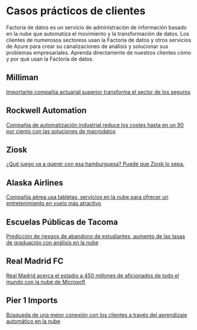 <properties 
	pageTitle="Casos prácticos de clientes | Microsoft Azure" 
	description="Obtenga información sobre la manera en que algunos de nuestros clientes han venido utilizando la Factoría de datos de Azure." 
	services="data-factory" 
	documentationCenter="" 
	authors="spelluru" 
	manager="jhubbard" 
	editor="monicar"/>

<tags 
	ms.service="data-factory" 
	ms.workload="data-services" 
	ms.tgt_pltfrm="na" 
	ms.devlang="na" 
	ms.topic="article" 
	ms.date="02/01/2016" 
	ms.author="spelluru"/>

# Casos prácticos de clientes

Factoría de datos es un servicio de administración de información basado en la nube que automatiza el movimiento y la transformación de datos. Los clientes de numerosos sectoress usan la Factoría de datos y otros servicios de Azure para crear su canalizaciones de análisis y solucionar sus problemas empresariales. Aprenda directamente de nuestros clientes cómo y por qué usan la Factoría de datos.

## Milliman

[Importante compañía actuarial superior transforma el sector de los seguros](https://customers.microsoft.com/Pages/CustomerStory.aspx?recid=20096)

## Rockwell Automation

[Compañía de automatización industrial reduce los costes hasta en un 90 por ciento con las soluciones de macrodatos](https://customers.microsoft.com/Pages/CustomerStory.aspx?recid=18356)

## Ziosk

[¿Qué juego va a querer con esa hamburguesa? Puede que Ziosk lo sepa.](https://customers.microsoft.com/Pages/CustomerStory.aspx?recid=18294)

## Alaska Airlines

[Compañía aérea usa tabletas, servicios en la nube para ofrecer un entretenimiento en vuelo más atractivo](https://customers.microsoft.com/Pages/CustomerStory.aspx?recid=19357)

## Escuelas Públicas de Tacoma

[Predicción de riesgos de abandono de estudiantes, aumento de las tasas de graduación con análisis en la nube](https://customers.microsoft.com/Pages/CustomerStory.aspx?recid=20703)

## Real Madrid FC

[Real Madrid acerca el estadio a 450 millones de aficionados de todo el mundo con la nube de Microsoft](https://customers.microsoft.com/Pages/CustomerStory.aspx?recid=20522)

## Pier 1 Imports

[Búsqueda de una mejor conexión con los clientes a través del aprendizaje automático en la nube](https://customers.microsoft.com/Pages/CustomerStory.aspx?recid=11257)

<!---HONumber=AcomDC_0204_2016-->
